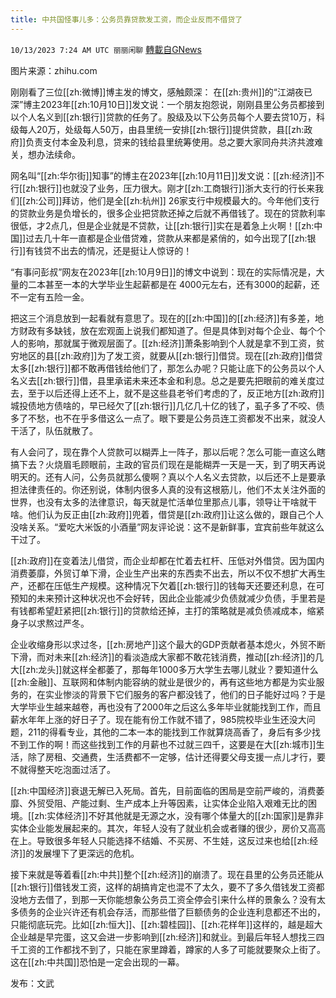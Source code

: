 ```yaml
---
title: 中共国怪事儿多：公务员靠贷款发工资，而企业反而不借贷了
---
```

`10/13/2023 7:24 AM UTC 丽丽闲聊` [轉載自GNews](https://gnews.org/articles/1827728)

图片来源：zhihu.com

刚刚看了三位[[zh:微博]]博主发的博文，感触颇深：
在[[zh:贵州]]的“江湖夜已深”博主2023年[[zh:10月10日]]发文说：一个朋友抱怨说，刚刚县里公务员都接到以个人名义到[[zh:银行]]贷款的任务了。股级及以下公务员每个人要去贷10万，科级每人20万，处级每人50万，由县里统一安排[[zh:银行]]提供贷款，县[[zh:政府]]负责支付本金及利息，贷来的钱给县里统筹使用。总之要大家同舟共济共渡难关，想办法续命。

网名叫“[[zh:华尔街]]知事”的博主在2023年[[zh:10月11日]]发文说：[[zh:经济]]不行[[zh:银行]]也就没了业务，压力很大。刚才[[zh:工商银行]]浙大支行的行长来我们[[zh:公司]]拜访，他们是全[[zh:杭州]] 26家支行中规模最大的。今年他们支行的贷款业务是负增长的，很多企业把贷款还掉之后就不再借钱了。现在的贷款利率很低，才2点几，但是企业就是不贷款，让[[zh:银行]]实在是着急上火啊！[[zh:中国]]过去几十年一直都是企业借贷难，贷款从来都是紧俏的，如今出现了[[zh:银行]]有钱贷不出去的情况，还是挺让人惊讶的！

“有事问彭叔”网友在2023年[[zh:10月9日]]的博文中说到：现在的实际情况是，大量的二本甚至一本的大学毕业生起薪都是在 4000元左右，还有3000的起薪，还不一定有五险一金。

把这三个消息放到一起看就有意思了。现在的[[zh:中国]]的[[zh:经济]]有多差，地方财政有多缺钱，放在宏观面上说我们都知道了。但是具体到对每个企业、每个个人的影响，那就属于微观层面了。[[zh:经济]]萧条影响到个人就是拿不到工资，贫穷地区的县[[zh:政府]]为了发工资，就要从[[zh:银行]]借贷。现在[[zh:政府]]借贷太多[[zh:银行]]都不敢再借钱给他们了，那怎么办呢？只能让底下的公务员以个人名义去[[zh:银行]]借，县里承诺未来还本金和利息。总之是要先把眼前的难关度过去，至于以后还得上还不上，就不是这些县老爷们考虑的了，反正地方[[zh:政府]]城投债地方债啥的，早已经欠了[[zh:银行]]几亿几十亿的钱了，虱子多了不咬、债多了不愁，也不在乎多借这么一点了。眼下要是公务员连工资都发不出来，就没人干活了，队伍就散了。

有人会问了，现在靠个人贷款可以糊弄上一阵子，那以后呢？怎么可能一直这么瞎搞下去？火烧眉毛顾眼前，主政的官员们现在是能糊弄一天是一天，到了明天再说明天的。还有人问，公务员就那么傻啊？真以个人名义去贷款，以后还不上是要承担法律责任的。你还别说，体制内很多人真的没有这根筋儿，他们不太关注外面的世界，也没有太多的法律意识，每天就是忙活单位里那点儿事，领导让干啥就干啥。他们认为反正由[[zh:政府]]兜着，借贷是[[zh:政府]]让这么做的，跟自己个人没啥关系。“爱吃大米饭的小酒量”网友评论说：这不是新鲜事，宜宾前些年就这么干过了。

[[zh:政府]]在变着法儿借贷，而企业却都在忙着去杠杆、压低对外借贷。因为国内消费萎靡，外贸订单下滑，企业生产出来的东西卖不出去，所以不仅不想扩大再生产，还都在压低生产规模。这种情况下欠着[[zh:银行]]的钱每天还要还利息，在可预知的未来预计这种状况也不会好转，因此企业能减少负债就减少负债，手里若是有钱都希望赶紧把[[zh:银行]]的贷款给还掉，主打的策略就是减负债减成本，缩紧身子以求熬过严冬。

企业收缩身形以求过冬，[[zh:房地产]]这个最大的GDP贡献者基本熄火，外贸不断下滑，而对未来[[zh:经济]]的看淡造成大家都不敢花钱消费，推动[[zh:经济]]的几大[[zh:龙头]]就这样全都萎了，那每年1000多万大学生去哪儿就业？要知道什么[[zh:金融]]、互联网和体制内能容纳的就业是很少的，再有这些地方都是为实业服务的，在实业惨淡的背景下它们服务的客户都没钱了，他们的日子能好过吗？于是大学毕业生越来越卷，再也没有了2000年之后这么多年毕业就能找到工作，而且薪水年年上涨的好日子了。现在能有份工作就不错了，985院校毕业生还没大问题，211的得看专业，其他的二本一本的能找到工作就算烧高香了，身后有多少找不到工作的啊！而这些找到工作的月薪也不过就三四千，这要是在大[[zh:城市]]生活，除了房租、交通费，生活费都不一定够，估计还得要父母支援一点儿才行，要不就得整天吃泡面过活了。

[[zh:中国经济]]衰退无解已入死局。首先，目前面临的困局是空前严峻的，消费萎靡、外贸受阻、产能过剩、生产成本上升等因素，让实体企业陷入艰难无比的困境。[[zh:实体经济]]不好其他就是无源之水，没有哪个体量大的[[zh:国家]]是靠非实体企业能发展起来的。其次，年轻人没有了就业机会或者赚的很少，房价又高高在上。导致很多年轻人只能选择不结婚、不买房、不生娃，这反过来也给[[zh:经济]]的发展埋下了更深远的危机。

接下来就是等着看[[zh:中共]]整个[[zh:经济]]的崩溃了。现在县里的公务员还能从[[zh:银行]]借钱发工资，这样的胡搞肯定也混不了太久，要不了多久借钱发工资都没地方去借了，到那一天你能想象公务员工资全停会引来什么样的景象么？没有太多债务的企业兴许还有机会存活，而那些借了巨额债务的企业连利息都还不出的，只能彻底玩完。比如[[zh:恒大]]、[[zh:碧桂园]]、[[zh:花样年]]这样的，越是超大企业越是早完蛋，这又会进一步影响到[[zh:经济]]和就业。到最后年轻人想找三四千工资的工作都找不到了，只能在家里蹲着，蹲家的人多了可能就要聚众上街了。这在[[zh:中共国]]恐怕是一定会出现的一幕。

发布：文武

